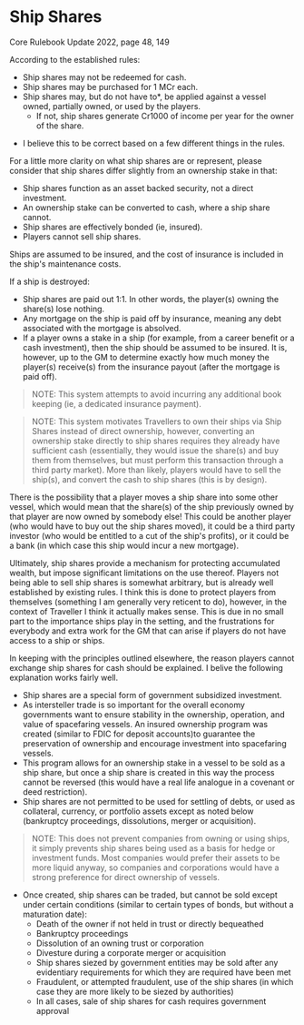 # Ship Shares
Core Rulebook Update 2022, page 48, 149

According to the established rules:
- Ship shares may not be redeemed for cash.
- Ship shares may be purchased for 1 MCr each.
- Ship shares may, but do not have to*, be applied against a vessel owned, partially owned, or used by the players.
  - If not, ship shares generate Cr1000 of income per year for the owner of the share.

* I believe this to be correct based on a few different things in the rules.

For a little more clarity on what ship shares are or represent, please consider that ship shares differ slightly from an ownership stake in that:
- Ship shares function as an asset backed security, not a direct investment.
- An ownership stake can be converted to cash, where a ship share cannot.
- Ship shares are effectively bonded (ie, insured).
- Players cannot sell ship shares.

Ships are assumed to be insured, and the cost of insurance is included in the ship's maintenance costs.

If a ship is destroyed:
- Ship shares are paid out 1:1. In other words, the player(s) owning the share(s) lose nothing.
- Any mortgage on the ship is paid off by insurance, meaning any debt associated with the mortgage is absolved.
- If a player owns a stake in a ship (for example, from a career benefit or a cash investment), then the ship should be assumed to be insured. It is, however, up to the GM to determine exactly how much money the player(s) receive(s) from the insurance payout (after the mortgage is paid off).

> NOTE: This system attempts to avoid incurring any additional book keeping (ie, a dedicated insurance payment).

> NOTE: This system motivates Travellers to own their ships via Ship Shares instead of direct ownership, however, converting an ownership stake directly to ship shares requires they already have sufficient cash (essentially, they would issue the share(s) and buy them from themselves, but must perform this transaction through a third party market). More than likely, players would have to sell the ship(s), and convert the cash to ship shares (this is by design).

There is the possibility that a player moves a ship share into some other vessel, which would mean that the share(s) of the ship previously owned by that player are now owned by somebody else! This could be another player (who would have to buy out the ship shares moved), it could be a third party investor (who would be entitled to a cut of the ship's profits), or it could be a bank (in which case this ship would incur a new mortgage).

Ultimately, ship shares provide a mechanism for protecting accumulated wealth, but impose significant limitations on the use thereof. Players not being able to sell ship shares is somewhat arbitrary, but is already well established by existing rules. I think this is done to protect players from themselves (something I am generally very reticent to do), however, in the context of Traveller I think it actually makes sense. This is due in no small part to the importance ships play in the setting, and the frustrations for everybody and extra work for the GM that can arise if players do not have access to a ship or ships.

In keeping with the principles outlined elsewhere, the reason players cannot exchange ship shares for cash should be explained. I belive the following explanation works fairly well.
- Ship shares are a special form of government subsidized investment.
- As intersteller trade is so important for the overall economy governments want to ensure stability in the ownership, operation, and value of spacefaring vessels. An insured ownership program was created (similar to FDIC for deposit accounts)to  guarantee the preservation of ownership and encourage investment into spacefaring vessels.
- This program allows for an ownership stake in a vessel to be sold as a ship share, but once a ship share is created in this way the process cannot be reversed (this would have a real life analogue in a covenant or deed restriction).
- Ship shares are not permitted to be used for settling of debts, or used as collateral, currency, or portfolio assets except as noted below (bankruptcy proceedings, dissolutions, merger or acquisition).
> NOTE: This does not prevent companies from owning or using ships, it simply prevents ship shares being used as a basis for hedge or investment funds. Most companies would prefer their assets to be more liquid anyway, so companies and corporations would have a strong preference for direct ownership of vessels.
- Once created, ship shares can be traded, but cannot be sold except under certain conditions (similar to certain types of bonds, but without a maturation date):
  - Death of the owner if not held in trust or directly bequeathed
  - Bankruptcy proceedings
  - Dissolution of an owning trust or corporation
  - Divesture during a corporate merger or acquisition
  - Ship shares siezed by government entities may be sold after any evidentiary requirements for which they are required have been met
  - Fraudulent, or attempted fraudulent, use of the ship shares (in which case they are more likely to be siezed by authorities)
  - In all cases, sale of ship shares for cash requires government approval